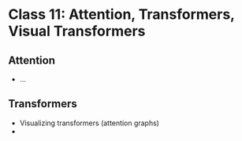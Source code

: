 # Class 11: Attention, Transformers, Visual Transformers

## Attention
* ...

## Transformers
* Visualizing transformers (attention graphs)
* 